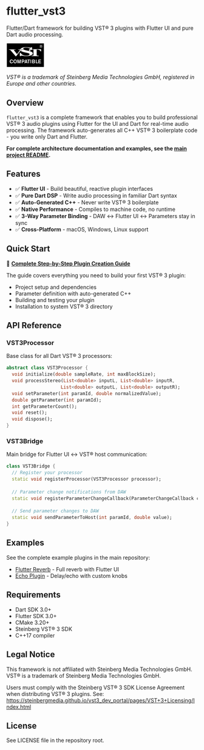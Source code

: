# flutter_vst3

Flutter/Dart framework for building VST® 3 plugins with Flutter UI and pure Dart audio processing.

<img src="VST_Compatible_Logo_Steinberg.png" alt="VST Compatible" width="100">


*VST® is a trademark of Steinberg Media Technologies GmbH, registered in Europe and other countries.*

## Overview

`flutter_vst3` is a complete framework that enables you to build professional VST® 3 audio plugins using Flutter for the UI and Dart for real-time audio processing. The framework auto-generates all C++ VST® 3 boilerplate code - you write only Dart and Flutter.

**For complete architecture documentation and examples, see the [main project README](https://github.com/your-org/flutter_vst3_toolkit).**

## Features

- ✅ **Flutter UI** - Build beautiful, reactive plugin interfaces
- ✅ **Pure Dart DSP** - Write audio processing in familiar Dart syntax
- ✅ **Auto-Generated C++** - Never write VST® 3 boilerplate
- ✅ **Native Performance** - Compiles to machine code, no runtime
- ✅ **3-Way Parameter Binding** - DAW ↔ Flutter UI ↔ Parameters stay in sync
- ✅ **Cross-Platform** - macOS, Windows, Linux support

## Quick Start

📖 **[Complete Step-by-Step Plugin Creation Guide](create_plugin_guide.md)**

The guide covers everything you need to build your first VST® 3 plugin:
- Project setup and dependencies
- Parameter definition with auto-generated C++
- Building and testing your plugin
- Installation to system VST® 3 directory

## API Reference

### VST3Processor

Base class for all Dart VST® 3 processors:

```dart
abstract class VST3Processor {
  void initialize(double sampleRate, int maxBlockSize);
  void processStereo(List<double> inputL, List<double> inputR,
                    List<double> outputL, List<double> outputR);
  void setParameter(int paramId, double normalizedValue);
  double getParameter(int paramId);
  int getParameterCount();
  void reset();
  void dispose();
}
```

### VST3Bridge

Main bridge for Flutter UI ↔ VST® host communication:

```dart
class VST3Bridge {
  // Register your processor
  static void registerProcessor(VST3Processor processor);
  
  // Parameter change notifications from DAW
  static void registerParameterChangeCallback(ParameterChangeCallback callback);
  
  // Send parameter changes to DAW
  static void sendParameterToHost(int paramId, double value);
}
```

## Examples

See the complete example plugins in the main repository:
- [Flutter Reverb](https://github.com/your-org/flutter_vst3_toolkit/tree/main/vsts/flutter_reverb) - Full reverb with Flutter UI
- [Echo Plugin](https://github.com/your-org/flutter_vst3_toolkit/tree/main/vsts/echo) - Delay/echo with custom knobs

## Requirements

- Dart SDK 3.0+
- Flutter SDK 3.0+
- CMake 3.20+
- Steinberg VST® 3 SDK
- C++17 compiler

## Legal Notice

This framework is not affiliated with Steinberg Media Technologies GmbH.
VST® is a trademark of Steinberg Media Technologies GmbH.

Users must comply with the Steinberg VST® 3 SDK License Agreement when distributing VST® 3 plugins.
See: https://steinbergmedia.github.io/vst3_dev_portal/pages/VST+3+Licensing/Index.html

## License

See LICENSE file in the repository root.